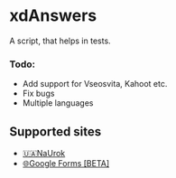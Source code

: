 # xdAnswers
A script, that helps in tests.

### Todo:
- Add support for Vseosvita, Kahoot etc.
- Fix bugs
- Multiple languages

## Supported sites
- [🇺🇦NaUrok](https://naurok.com.ua)
- [🌐Google Forms [BETA]](https://docs.google.com/forms)


